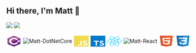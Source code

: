 ## Hi there, I'm Matt 👋

<div>
  <img height="180em" src="https://github-readme-stats.vercel.app/api?username=mattrsolar&show_icons=true&theme=tokyonight">
  <img height="180em" src="https://github-readme-stats.vercel.app/api/top-langs/?username=mattrsolar&layout=compact&theme=tokyonight">
</div>

<div style="display: inline_block"><br>
  <img align="center" alt="Matt-Csharp" height="30" width="40" src="https://raw.githubusercontent.com/devicons/devicon/master/icons/csharp/csharp-original.svg">
  <img align="center" alt="Matt-DotNetCore" height="30" width="40" src="https://cdn.jsdelivr.net/gh/devicons/devicon@latest/icons/dotnetcore/dotnetcore-original.svg" />
  <img align="center" alt="Matt-Js" height="30" width="40" src="https://raw.githubusercontent.com/devicons/devicon/master/icons/javascript/javascript-plain.svg">
  <img align="center" alt="Matt-Ts" height="30" width="40" src="https://raw.githubusercontent.com/devicons/devicon/master/icons/typescript/typescript-plain.svg">
  <img align="center" alt="Matt-React" height="30" width="40" src="https://raw.githubusercontent.com/devicons/devicon/master/icons/react/react-original.svg">
  <img align="center" alt="Matt-React" height="30" width="40" src="https://cdn.jsdelivr.net/gh/devicons/devicon@latest/icons/angularjs/angularjs-plain.svg" />
  <img align="center" alt="Matt-HTML" height="30" width="40" src="https://raw.githubusercontent.com/devicons/devicon/master/icons/html5/html5-original.svg">
  <img align="center" alt="Matt-CSS" height="30" width="40" src="https://raw.githubusercontent.com/devicons/devicon/master/icons/css3/css3-original.svg">
  
  
</div>
